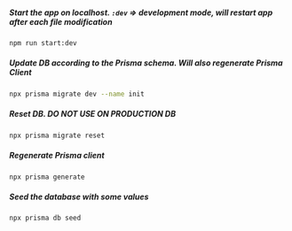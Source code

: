 ##### Start the app on localhost. `:dev` => development mode, will restart app after each file modification
```bash
npm run start:dev
```

##### Update DB according to the Prisma schema. Will also regenerate Prisma Client
```bash
npx prisma migrate dev --name init
```

##### Reset DB. DO NOT USE ON PRODUCTION DB
```bash
npx prisma migrate reset
```

##### Regenerate Prisma client
```bash
npx prisma generate
```

##### Seed the database with some values
```bash
npx prisma db seed
```